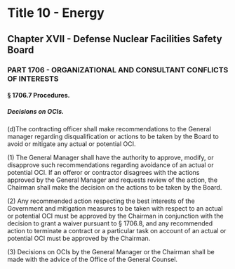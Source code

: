 
# Title 10 - Energy
## Chapter XVII - Defense Nuclear Facilities Safety Board
### PART 1706 - ORGANIZATIONAL AND CONSULTANT CONFLICTS OF INTERESTS
#### § 1706.7 Procedures.
##### Decisions on OCIs.

(d)The contracting officer shall make recommendations to the General manager regarding disqualification or actions to be taken by the Board to avoid or mitigate any actual or potential OCI.

(1) The General Manager shall have the authority to approve, modify, or disapprove such recommendations regarding avoidance of an actual or potential OCI. If an offeror or contractor disagrees with the actions approved by the General Manager and requests review of the action, the Chairman shall make the decision on the actions to be taken by the Board.

(2) Any recommended action respecting the best interests of the Government and mitigation measures to be taken with respect to an actual or potential OCI must be approved by the Chairman in conjunction with the decision to grant a waiver pursuant to § 1706.8, and any recommended action to terminate a contract or a particular task on account of an actual or potential OCI must be approved by the Chairman.

(3) Decisions on OCIs by the General Manager or the Chairman shall be made with the advice of the Office of the General Counsel.
